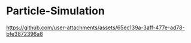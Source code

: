 # Particle-Simulation


https://github.com/user-attachments/assets/65ec139a-3aff-477e-ad78-bfe3872396a8

